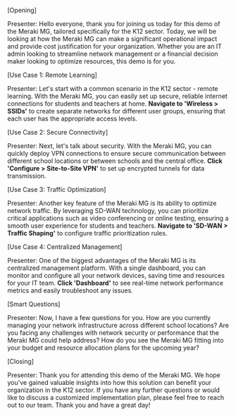 [Opening]

Presenter: Hello everyone, thank you for joining us today for this demo of the Meraki MG, tailored specifically for the K12 sector. Today, we will be looking at how the Meraki MG can make a significant operational impact and provide cost justification for your organization. Whether you are an IT admin looking to streamline network management or a financial decision maker looking to optimize resources, this demo is for you.

[Use Case 1: Remote Learning]

Presenter: Let's start with a common scenario in the K12 sector - remote learning. With the Meraki MG, you can easily set up secure, reliable internet connections for students and teachers at home. **Navigate to 'Wireless > SSIDs'** to create separate networks for different user groups, ensuring that each user has the appropriate access levels.

[Use Case 2: Secure Connectivity]

Presenter: Next, let's talk about security. With the Meraki MG, you can quickly deploy VPN connections to ensure secure communication between different school locations or between schools and the central office. **Click 'Configure > Site-to-Site VPN'** to set up encrypted tunnels for data transmission.

[Use Case 3: Traffic Optimization]

Presenter: Another key feature of the Meraki MG is its ability to optimize network traffic. By leveraging SD-WAN technology, you can prioritize critical applications such as video conferencing or online testing, ensuring a smooth user experience for students and teachers. **Navigate to 'SD-WAN > Traffic Shaping'** to configure traffic prioritization rules.

[Use Case 4: Centralized Management]

Presenter: One of the biggest advantages of the Meraki MG is its centralized management platform. With a single dashboard, you can monitor and configure all your network devices, saving time and resources for your IT team. **Click 'Dashboard'** to see real-time network performance metrics and easily troubleshoot any issues.

[Smart Questions]

Presenter: Now, I have a few questions for you. How are you currently managing your network infrastructure across different school locations? Are you facing any challenges with network security or performance that the Meraki MG could help address? How do you see the Meraki MG fitting into your budget and resource allocation plans for the upcoming year?

[Closing]

Presenter: Thank you for attending this demo of the Meraki MG. We hope you've gained valuable insights into how this solution can benefit your organization in the K12 sector. If you have any further questions or would like to discuss a customized implementation plan, please feel free to reach out to our team. Thank you and have a great day!